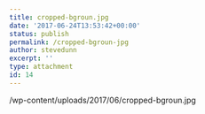 ```yaml
---
title: cropped-bgroun.jpg
date: '2017-06-24T13:53:42+00:00'
status: publish
permalink: /cropped-bgroun-jpg
author: stevedunn
excerpt: ''
type: attachment
id: 14
---
```

/wp-content/uploads/2017/06/cropped-bgroun.jpg